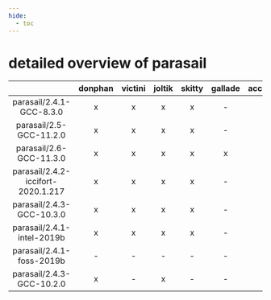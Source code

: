 ```yaml
---
hide:
  - toc
---
```


detailed overview of parasail
=============================

| |donphan|victini|joltik|skitty|gallade|accelgor|swalot|doduo|
| :---: | :---: | :---: | :---: | :---: | :---: | :---: | :---: | :---: |
|parasail/2.4.1-GCC-8.3.0|x|x|x|x|-|-|x|-|
|parasail/2.5-GCC-11.2.0|x|x|x|x|-|x|x|x|
|parasail/2.6-GCC-11.3.0|x|x|x|x|x|x|x|x|
|parasail/2.4.2-iccifort-2020.1.217|x|x|x|x|-|-|x|x|
|parasail/2.4.3-GCC-10.3.0|x|x|x|x|-|x|x|x|
|parasail/2.4.1-intel-2019b|x|x|x|x|-|-|-|x|
|parasail/2.4.1-foss-2019b|-|-|-|-|-|-|-|x|
|parasail/2.4.3-GCC-10.2.0|x|-|x|-|-|-|-|-|

